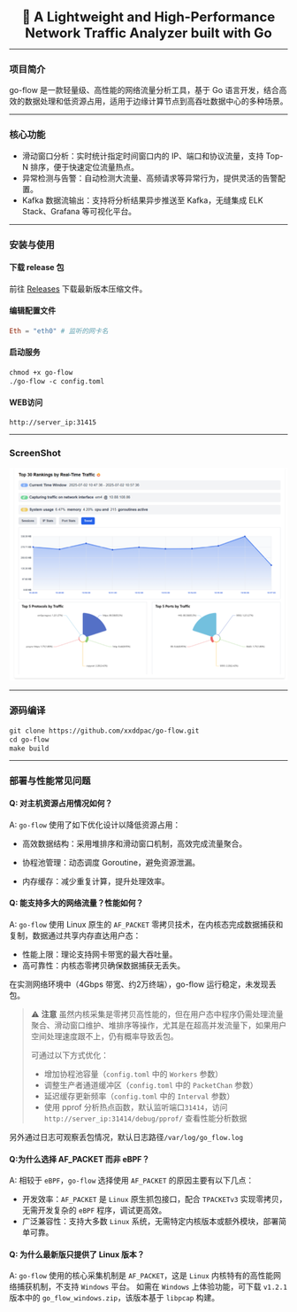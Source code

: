 <p align="center">
    <strong><span style="font-size: 24px;">🚀 A Lightweight and High-Performance Network Traffic Analyzer built with Go</span></strong>
</p>


---

### 项目简介

go-flow 是一款轻量级、高性能的网络流量分析工具，基于 Go 语言开发，结合高效的数据处理和低资源占用，适用于边缘计算节点到高吞吐数据中心的多种场景。

---

### 核心功能

- 滑动窗口分析：实时统计指定时间窗口内的 IP、端口和协议流量，支持 Top-N 排序，便于快速定位流量热点。
- 异常检测与告警：自动检测大流量、高频请求等异常行为，提供灵活的告警配置。
- Kafka 数据流输出：支持将分析结果异步推送至 Kafka，无缝集成 ELK Stack、Grafana 等可视化平台。

---

### 安装与使用

#### 下载 release 包

前往 [Releases](https://github.com/xxddpac/go-flow/releases) 下载最新版本压缩文件。

#### 编辑配置文件

```toml
Eth = "eth0" # 监听的网卡名
```
#### 启动服务
```
chmod +x go-flow
./go-flow -c config.toml
```
#### WEB访问
```
http://server_ip:31415
```
---

### ScreenShot

![Ui](https://raw.githubusercontent.com/xxddpac/go-flow/main/image/ui.jpg)

---

### 源码编译

```
git clone https://github.com/xxddpac/go-flow.git
cd go-flow
make build
```
---

### 部署与性能常见问题

#### Q: 对主机资源占用情况如何？

A: `go-flow` 使用了如下优化设计以降低资源占用：

- 高效数据结构：采用堆排序和滑动窗口机制，高效完成流量聚合。

- 协程池管理：动态调度 Goroutine，避免资源泄漏。

- 内存缓存：减少重复计算，提升处理效率。

#### Q: 能支持多大的网络流量？性能如何？

A: `go-flow` 使用 Linux 原生的 `AF_PACKET` 零拷贝技术，在内核态完成数据捕获和复制，数据通过共享内存直达用户态：
- 性能上限：理论支持网卡带宽的最大吞吐量。
- 高可靠性：内核态零拷贝确保数据捕获无丢失。

在实测网络环境中（4Gbps 带宽、约2万终端），go-flow 运行稳定，未发现丢包。

> ⚠️ **注意**
> 虽然内核采集是零拷贝高性能的，但在用户态中程序仍需处理流量聚合、滑动窗口维护、堆排序等操作，尤其是在超高并发流量下，如果用户空间处理速度跟不上，仍有概率导致丢包。
>
> 可通过以下方式优化：
> - 增加协程池容量（`config.toml` 中的 `Workers` 参数）
> - 调整生产者通道缓冲区（`config.toml` 中的 `PacketChan` 参数）
> - 延迟缓存更新频率（`config.toml` 中的 `Interval` 参数）
> - 使用 pprof 分析热点函数，默认监听端口`31414`，访问 `http://server_ip:31414/debug/pprof/` 查看性能分析数据

另外通过日志可观察丢包情况，默认日志路径`/var/log/go_flow.log`

#### Q:为什么选择 AF_PACKET 而非 eBPF？

A: 相较于 `eBPF`，`go-flow` 选择使用 `AF_PACKET` 的原因主要有以下几点：

- 开发效率：`AF_PACKET` 是 `Linux` 原生抓包接口，配合 `TPACKETv3` 实现零拷贝，无需开发复杂的 `eBPF` 程序，调试更高效。
- 广泛兼容性：支持大多数 `Linux` 系统，无需特定内核版本或额外模块，部署简单可靠。

#### Q: 为什么最新版只提供了 Linux 版本？

A: `go-flow` 使用的核心采集机制是 `AF_PACKET`，这是 `Linux` 内核特有的高性能网络捕获机制，不支持 `Windows` 平台。
如需在 `Windows` 上体验功能，可下载 `v1.2.1` 版本中的 `go_flow_windows.zip`，该版本基于 `libpcap` 构建。